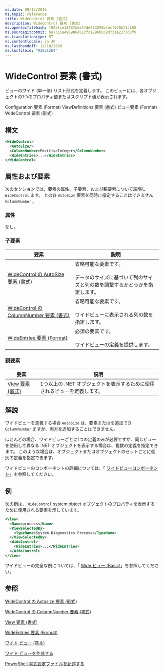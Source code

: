 ```yaml
---
ms.date: 09/13/2016
ms.topic: reference
title: WideControl 要素 (書式)
description: WideControl 要素 (書式)
ms.openlocfilehash: f88e1ce18f87e5e47de473298b3ecf070b71c192
ms.sourcegitcommit: ba7315a496986451cfc1296b659d73ea2373d3f0
ms.translationtype: MT
ms.contentlocale: ja-JP
ms.lasthandoff: 12/10/2020
ms.locfileid: "92651264"
---
```

# <a name="widecontrol-element-format"></a>WideControl 要素 (書式)

ビューのワイド (単一値) リスト形式を定義します。 このビューには、各オブジェクトの1つのプロパティ値またはスクリプト値が表示されます。

Configuration 要素 (Format) ViewDefinitions 要素 (書式) ビュー要素 (Format) WideControl 要素 (形式)

## <a name="syntax"></a>構文

```xml
<WideControl>
  <AutoSize/>
  <ColumnNumber>PositiveInteger</ColumnNumber>
  <WideEntries>...</WideEntries>
</WideControl>
```

## <a name="attributes-and-elements"></a>属性および要素

次のセクションでは、要素の属性、子要素、および親要素について説明し `WideControl` ます。 との各 `AutoSize` 要素を同時に指定することはできません `ColumnNumber` 。

### <a name="attributes"></a>属性

なし。

### <a name="child-elements"></a>子要素

|要素|説明|
|-------------|-----------------|
|[WideControl の AutoSize 要素 (書式)](./autosize-element-for-widecontrol-format.md)|省略可能な要素です。<br /><br /> データのサイズに基づいて列のサイズと列の数を調整するかどうかを指定します。|
|[WideControl の ColumnNumber 要素 (書式)](./columnnumber-element-for-widecontrol-format.md)|省略可能な要素です。<br /><br /> ワイドビューに表示される列の数を指定します。|
|[WideEntries 要素 (Format)](./wideentries-element-for-widecontrol-format.md)|必須の要素です。<br /><br /> ワイドビューの定義を提供します。|

### <a name="parent-elements"></a>親要素

|要素|説明|
|-------------|-----------------|
|[View 要素 (書式)](./view-element-format.md)|1つ以上の .NET オブジェクトを表示するために使用されるビューを定義します。|

## <a name="remarks"></a>解説

ワイドビューを定義する場合 `AutoSize` は、要素またはを追加でき `ColumnNumber` ますが、両方を追加することはできません。

ほとんどの場合、ワイドビューごとに1つの定義のみが必要ですが、同じビューを使用して異なる .NET オブジェクトを表示する場合は、複数の定義を指定できます。 このような場合は、オブジェクトまたはオブジェクトのセットごとに個別の定義を指定できます。

ワイドビューのコンポーネントの詳細については、「 [ワイドビューコンポーネント](./creating-a-wide-view.md)」を参照してください。

## <a name="example"></a>例

次の例は、 `WideControl` system.object オブジェクトのプロパティを表示するために使用[](/dotnet/api/System.Diagnostics.Process)される要素を示しています。

```xml
<View>
  <Name>process</Name>
  <ViewSelectedBy>
    <TypeName>System.Diagnostics.Process</TypeName>
  </ViewSelectedBy>
  <WideControl>
    <WideEntries>...</WideEntries>
  </WideControl>
</View>
```

ワイドビューの完全な例については、「 [Wide ビュー (Basic)](./wide-view-basic.md)」を参照してください。

## <a name="see-also"></a>参照

[WideControl の Autosize 要素 (形式)](./autosize-element-for-widecontrol-format.md)

[WideControl の ColumnNumber 要素 (書式)](./columnnumber-element-for-widecontrol-format.md)

[View 要素 (書式)](./view-element-format.md)

[WideEntries 要素 (Format)](./wideentries-element-for-widecontrol-format.md)

[ワイド ビュー (基本)](./wide-view-basic.md)

[ワイド ビューを作成する](./creating-a-wide-view.md)

[PowerShell 書式設定ファイルを記述する](./writing-a-powershell-formatting-file.md)
